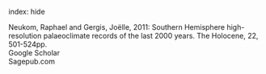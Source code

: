 index: hide

<div class="Citation">

  <div class="Citation-body">
    <div class="Citation-text">Neukom, Raphael and Gergis, Joëlle, 2011: Southern Hemisphere high-resolution palaeoclimate records of the last 2000 years. <span class="Article-journal">The Holocene, </span><span class="Article-volume">22, </span>501-524pp.</div>
    <div class="Citation-links">
      <div class="CitationLink" data-href="https://scholar.google.com/scholar?q=Southern+Hemisphere+high-resolution+palaeoclimate+records+of+the+last+2000+years">
        <div class="CitationLink-icon CitationLink-Scholar"></div>
        <div class="CitationLink-text">Google Scholar</div>
      </div>
      <div class="CitationLink" data-href="http://hol.sagepub.com/content/early/2011/12/16/0959683611427335.abstract">
        <div class="CitationLink-icon CitationLink-Publisher"></div>
        <div class="CitationLink-text">Sagepub.com</div>
      </div>
    </div>
  </div>
</div>


<div class="Citation-copy">

</div>
